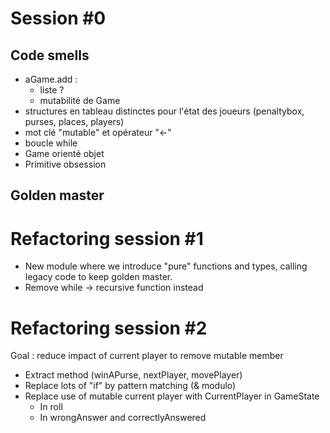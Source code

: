 # Session #0

## Code smells

* aGame.add : 
    * liste ?
    * mutabilité de Game
* structures en tableau distinctes pour l'état des joueurs (penaltybox, purses, places, players)
* mot clé "mutable" et opérateur "<-"
* boucle while
* Game orienté objet
* Primitive obsession

## Golden master

# Refactoring session #1

* New module where we introduce "pure" functions and types, calling legacy code to keep golden master.
* Remove while -> recursive function instead

# Refactoring session #2

Goal : reduce impact of current player to remove mutable member

* Extract method (winAPurse, nextPlayer, movePlayer)
* Replace lots of "if" by pattern matching (& modulo)
* Replace use of mutable current player with CurrentPlayer in GameState
    * In roll
    * In wrongAnswer and correctlyAnswered